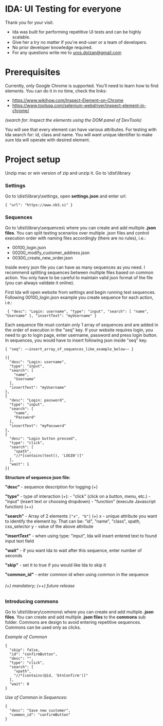# IDA: UI Testing for everyone


Thank you for your visit.
- Ida was built for performing repetitive UI tests and can be highly scalable.
- Give her a try no matter if you're end-user or a team of developers.
- No prior developer knowledge required.
- For any questions write me to uros.dolzan@gmail.com

# Prerequisites

Currently, only Google Chrome is supported.
You'll need to learn how to find elements. You can do it in no time,
check the links:
- https://www.wikihow.com/Inspect-Element-on-Chrome
- https://www.toolsqa.com/selenium-webdriver/inspect-element-in-chrome/

_(search for: Inspect the elements using the DOM panel of DevTools)_

You will see that every element can have various attributes. For testing with Ida
search for: id, class and name. You will want unique identifier to make sure
Ida will operate with desired element.

# Project setup

Unzip mac or win version of zip and unzip it.
Go to \dist\library

### Settings

Go to \dist\library\settings\, open **settings.json** and enter url:

`{
	"url": "https://www.nb3.si"
}`

### Sequences

Go to \dist\library\sequences\ where you can create and add multiple **.json files**.
You can split testing scenarios over multiple .json files and
control execution order with naming files accordingly (there are no rules), i.e.:

- 00100_login.json
- 00200_modify_customer_address.json
- 00300_create_new_order.json

Inside every json file you can have as many sequences as you need. I recommend splitting sequences between multiple files based on common action. You only have to be careful to maintain
valid json format of the file (you can always validate it online).

First Ida will open website from settings and begin running test sequences.
Following 00100_login.json example you create sequence for each action, i.e.:

` {
	"desc": "Login: username",
	"type": "input",
	"search": [
		"name",
		"Username"
	],
	"insertText": "myUsername"
}`

Each sequence file must contain only 1 array of sequences and are added 
in the order of execution in the "seq" key. If your website requires login,
you need to go to login page, enter username, password and press login button.
In sequences, you would have to insert following json inside "seq" key.

`{
  "seq":
  ~~insert_array_of_sequences_like_example_below~~
}`



    [{
      "desc": "Login: username",
      "type": "input",
      "search": [
        "name",
        "Username"
      ],
      "insertText": "myUsername"
    },
    {
      "desc": "Login: password",
      "type": "input",
      "search": [
        "name",
        "Password"
      ],
      "insertText": "myPassword"
    },
    {
      "desc": "Login button pressed",
      "type": "click",
      "search": [
        "xpath",
        "//*[contains(text(), 'LOGIN')]"
      ],
      "wait": 1
    }]






**Structure of sequence json file:**

**"desc"** - sequence description for logging (+)

**"type"** - type of interaction (+):
            - "click" (click on a button, menu, etc.)
            - "input" (insert text or choosing dropdown)
            - "function" (execute Javascript function)  (++)

**"search"** - Array of 2 elements `["x", "b"]` (+)
            x - unique attribute you want to identify the element by. That can be:
                "id", "name", "class", xpath, css_selector
            y - value of the above attribute

**"insertText"** - when using type: "input", Ida will insert entered text to found input text field

**"wait"** - if you want Ida to wait after this sequence, enter number of seconds

**"skip"** - set it to true if you would like Ida to skip it

**"common_id"** - enter common id when using common in the sequence

###### (+) mandatory; (++) future release


### Introducing commons
Go to \dist\library\commons\ where you can create and add multiple **.json files**.
You can create and add multiple **.json files** to the **commons** sub folder.
Commons are design to avoid entering repetitive sequences.
Commons can be used only as clicks.

_Example of Common_

    {
      "skip": false,
      "id": "confirmButton",
      "desc": "",
      "type": "click",
      "search": [
        "xpath",
        "//*[contains(@id, 'btnConfirm')]"
      ],
      "wait": 0
    }




_Use of Common in Sequences:_

    {
      "desc": "Save new customer",
      "common_id": "confirmButton"
    }